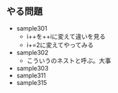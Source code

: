 ## やる問題

- sample301
  - i++を++iに変えて違いを見る
  - i+=2に変えてやってみる 
- sample302
  - こういうのネストと呼ぶ。大事 
- sample303
- sample311
- sample315
